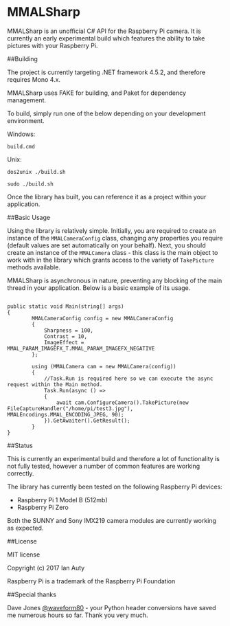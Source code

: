 # MMALSharp

MMALSharp is an unofficial C# API for the Raspberry Pi camera. It is currently an early experimental build which features the ability to 
take pictures with your Raspberry Pi.

##Building

The project is currently targeting .NET framework 4.5.2, and therefore requires Mono 4.x.

MMALSharp uses FAKE for building, and Paket for dependency management. 

To build, simply run one of the below depending on your development environment.

Windows:

`build.cmd`

Unix:

`dos2unix ./build.sh`

`sudo ./build.sh`

Once the library has built, you can reference it as a project within your application.

##Basic Usage

Using the library is relatively simple. Initially, you are required to create an instance of the `MMALCameraConfig` class, changing any 
properties you require (default values are set automatically on your behalf). Next, you should create an instance of the
`MMALCamera` class - this class is the main object to work with in the library which grants access to the variety of `TakePicture` methods available.

MMALSharp is asynchronous in nature, preventing any blocking of the main thread in your application. Below is a basic example of its usage.

```

public static void Main(string[] args)
{
        MMALCameraConfig config = new MMALCameraConfig
        {
            Sharpness = 100,            
            Contrast = 10,
            ImageEffect = MMAL_PARAM_IMAGEFX_T.MMAL_PARAM_IMAGEFX_NEGATIVE			
        };

        using (MMALCamera cam = new MMALCamera(config))
		{
			//Task.Run is required here so we can execute the async request within the Main method. 
			Task.Run(async () =>
			{
				await cam.ConfigureCamera().TakePicture(new FileCaptureHandler("/home/pi/test3.jpg"), MMALEncodings.MMAL_ENCODING_JPEG, 90);
			}).GetAwaiter().GetResult();
		}                      
}

```

##Status

This is currently an experimental build and therefore a lot of functionality is not fully tested, however
a number of common features are working correctly.

The library has currently been tested on the following Raspberry Pi devices:

* Raspberry Pi 1 Model B (512mb)
* Raspberry Pi Zero

Both the SUNNY and Sony IMX219 camera modules are currently working as expected.


##License

MIT license 

Copyright (c) 2017 Ian Auty

Raspberry Pi is a trademark of the Raspberry Pi Foundation

##Special thanks

Dave Jones [@waveform80](https://github.com/waveform80) - your Python header conversions have saved me numerous hours so far. 
Thank you very much.
